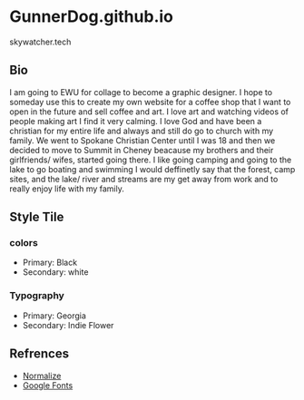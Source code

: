 # GunnerDog.github.io
skywatcher.tech
## Bio
  I am going to EWU for collage to become a graphic designer. I hope to someday use this to create my own website for a coffee shop that I want to open in the future and sell coffee and art. I love art and watching videos of people making art I find it very calming. I love God and have been a christian for my entire life and always and still do go to church with my family. We went to Spokane Christian Center until I was 18 and then we decided to move to Summit in Cheney beacause my brothers and their girlfriends/ wifes, started going there. I like going camping and going to the lake to go boating and swimming I would deffinetly say that the forest, camp sites, and the lake/ river and streams are my get away from work and to really enjoy life with my family.

## Style Tile 
### colors
* Primary: Black
* Secondary: white
### Typography
* Primary: Georgia
* Secondary: Indie Flower
## Refrences
* [Normalize](https://necolas.github.io/normalize.css/)
* [Google Fonts](https://fonts.google.com/)

